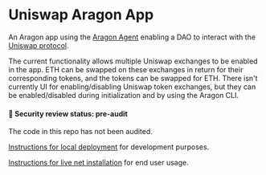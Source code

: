 # Uniswap Aragon App

An Aragon app using the [Aragon Agent](https://github.com/aragon/aragon-apps/tree/master/apps/agent) enabling a DAO to 
interact with the [Uniswap protocol](https://uniswap.io/). 

The current functionality allows multiple Uniswap exchanges to be enabled in the app. ETH can be swapped on these 
 exchanges in return for their corresponding tokens, and the tokens can be swapped for ETH. There isn't currently UI for
 enabling/disabling Uniswap token exchanges, but they can be enabled/disabled during initialization and by using the Aragon CLI.

#### :rotating_light: Security review status: pre-audit  
The code in this repo has not been audited.

[Instructions for local deployment](https://github.com/empowerthedao/uniswap-aragon-app/blob/master/local-install.md)
for development purposes.

[Instructions for live net installation](https://github.com/empowerthedao/uniswap-aragon-app/blob/master/uniswap-aragon-app/fresh-install.md)
for end user usage. 
